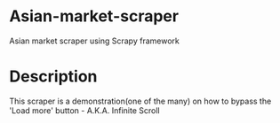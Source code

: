 # Asian-market-scraper
Asian market scraper using Scrapy framework

# Description
This scraper is a demonstration(one of the many) on how to bypass the 'Load more' button - A.K.A. Infinite Scroll
